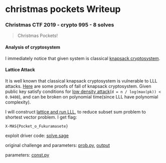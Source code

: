 # christmas pockets Writeup

### Christmas CTF 2019 - crypto 995 - 8 solves

> Christmas Pockets!

#### Analysis of cryptosystem

I immediately notice that given system is classical [knapsack cryptosystem](https://en.wikipedia.org/wiki/Merkle%E2%80%93Hellman_knapsack_cryptosystem).

#### Lattice Attack

It is well known that classical knapsack cryptosystem is vulnerable to LLL attacks. [Here](http://www.dtc.umn.edu/~odlyzko/doc/arch/knapsack.survey.pdf) are some proofs of fall of knapsack cryptosystem. Given public key satisfy conditions for [low density attack](https://eprint.iacr.org/2007/066.pdf)(`d = n / log(max(pk)) < 0.9408`), and can be broken on polynomial time(since LLL have polynomial complexity).

I will construct [lattice and run LLL](http://www.cs.sjsu.edu/faculty/stamp/papers/topics/topic16/Knapsack.pdf), to reduce subset sum problem to shortest vector problem. I get flag:

```
X-MAS{Pocket_o_Fukuramasete}
```

exploit driver code: [solve.sage](solve.sage)

original challenge and parameters: [prob.py](prob.py), [output](output)

parameters: [const.py](const.py)